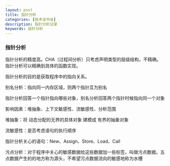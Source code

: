 ```yaml
---
layout: post
title: 指针分析
categories: [技术读书会]
description: 指针分析记录
keywords: 指针分析
---
```


### 指针分析

指针分析的精度高。CHA（过程间分析）只考虑声明类型的层级结构，不精确。指针分析可以精确到具体的函数实现。

指针分析的目的是获取程序中的指向关系。

别名分析：指向同一内存区域，则两个指针互为别名

指针分析回答一个指针指向哪些对象，别名分析回答两个指针时候指向同一个对象

影响因素：堆抽象、上下文敏感性、流敏感性、分析范围

堆抽象：将 动态分配的无界的具体对象 建模成 有界的抽象对象

流敏感性：是否考虑语句的执行顺序

指针分析关心的语句：New、Assign、Store、Load、Call





污点分析：对于程序中关心的敏感数据给这些数据加一些标签，叫做污点数据。五点数据产生的的地方称为源头，不希望污点数据流向的敏感地称为水槽



